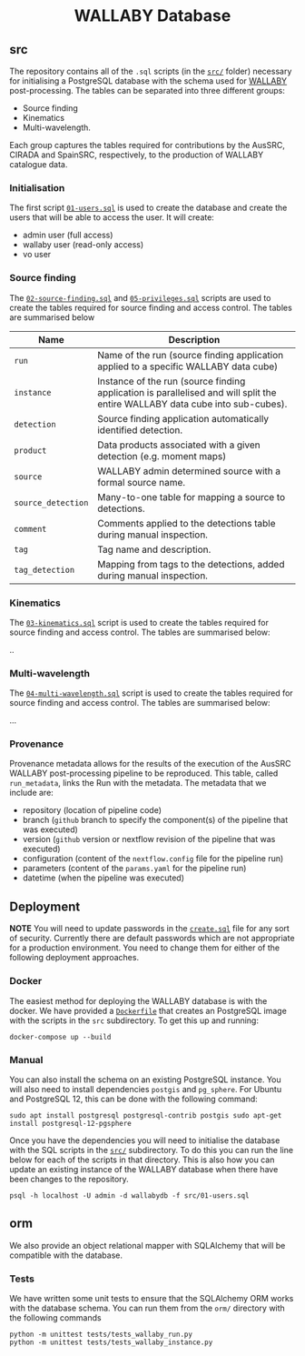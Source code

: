 <h1 align="center">WALLABY Database</h1>

<!-- TODO(austin): build an official image for the WALLABY database -->

## src

The repository contains all of the `.sql` scripts (in the [`src/`](src/) folder) necessary for initialising a PostgreSQL database with the schema used for [WALLABY](https://wallaby-survey.org/) post-processing. The tables can be separated into three different groups:

* Source finding
* Kinematics
* Multi-wavelength.

Each group captures the tables required for contributions by the AusSRC, CIRADA and SpainSRC, respectively, to the production of WALLABY catalogue data. 

### Initialisation

The first script [`01-users.sql`](src/01-users.sql) is used to create the database and create the users that will be able to access the user. It will create:

* admin user (full access)
* wallaby user (read-only access)
* vo user

### Source finding

The [`02-source-finding.sql`](src/02-source-finding.sql) and [`05-privileges.sql`](src/05-privileges.sql) scripts are used to create the tables required for source finding and access control. The tables are summarised below

| Name | Description |
|---|---|
| `run` | Name of the run (source finding application applied to a specific WALLABY data cube) |
| `instance` | Instance of the run (source finding application is parallelised and will split the entire WALLABY data cube into sub-cubes). |
| `detection` | Source finding application automatically identified detection. |
| `product` | Data products associated with a given detection (e.g. moment maps) |
| `source` | WALLABY admin determined source with a formal source name. |
| `source_detection` | Many-to-one table for mapping a source to detections. |
| `comment` | Comments applied to the detections table during manual inspection. |
| `tag` | Tag name and description. |
| `tag_detection` | Mapping from tags to the detections, added during manual inspection. |

### Kinematics

The [`03-kinematics.sql`](src/03-kinematics.sql) script is used to create the tables required for source finding and access control. The tables are summarised below: 

..

### Multi-wavelength

The [`04-multi-wavelength.sql`](src/04-multi-wavelength.sql) script is used to create the tables required for source finding and access control. The tables are summarised below: 

...

### Provenance

Provenance metadata allows for the results of the execution of the AusSRC WALLABY post-processing pipeline to be reproduced. This table, called `run_metadata`, links the Run with the metadata. The metadata that we include are:

* repository (location of pipeline code)
* branch (`github` branch to specify the component(s) of the pipeline that was executed)
* version (`github` version or nextflow revision of the pipeline that was executed)
* configuration (content of the `nextflow.config` file for the pipeline run)
* parameters (content of the `params.yaml` for the pipeline run)
* datetime (when the pipeline was executed)

## Deployment

**NOTE** You will need to update passwords in the [`create.sql`](src/create.sql) file for any sort of security. Currently there are default passwords which are not appropriate for a production environment. You need to change them for either of the following deployment approaches.

### Docker

The easiest method for deploying the WALLABY database is with the docker. We have provided a [`Dockerfile`](Dockerfile) that creates an PostgreSQL image with the scripts in the `src` subdirectory. To get this up and running:

```
docker-compose up --build
```

### Manual

You can also install the schema on an existing PostgreSQL instance. You will also need to install dependencies `postgis` and `pg_sphere`. For Ubuntu and PostgreSQL 12, this can be done with the following command:

```
sudo apt install postgresql postgresql-contrib postgis sudo apt-get install postgresql-12-pgsphere
```

Once you have the dependencies you will need to initialise the database with the SQL scripts in the [`src/`](src/) subdirectory. To do this you can run the line below for each of the scripts in that directory. This is also how you can update an existing instance of the WALLABY database when there have been changes to the repository.

```
psql -h localhost -U admin -d wallabydb -f src/01-users.sql
```

## orm

We also provide an object relational mapper with SQLAlchemy that will be compatible with the database. 

### Tests

We have written some unit tests to ensure that the SQLAlchemy ORM works with the database schema. You can run them from the `orm/` directory with the following commands

```
python -m unittest tests/tests_wallaby_run.py
python -m unittest tests/tests_wallaby_instance.py
```